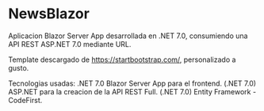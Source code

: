 # NewsBlazor

Aplicacion Blazor Server App desarrollada en .NET 7.0, consumiendo una API REST ASP.NET 7.0 mediante URL. 

Template descargado de https://startbootstrap.com/, personalizado a gusto.

Tecnologias usadas:
.NET 7.0
Blazor Server App para el frontend. (.NET 7.0)
ASP.NET para la creacion de la API REST Full. (.NET 7.0)
Entity Framework - CodeFirst.
